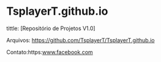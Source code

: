 TsplayerT.github.io
====================
 tittle: [Repositório de Projetos V1.0]
  
  
  
 Arquivos:  https://github.com/TsplayerT/TsplayerT.github.io
 
 Contato:https:www.facebook.com
 
